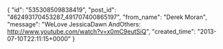  {
   "id": "535308509838419",
   "post_id": "462493170453287_491707400865197",
   "from_name": "Derek Moran",
   "message": "WeLove JessicaDawn AndOthers: http://www.youtube.com/watch?v=x0mC9eutSiQ",
   "created_time": "2013-07-10T22:11:15+0000"
 }
